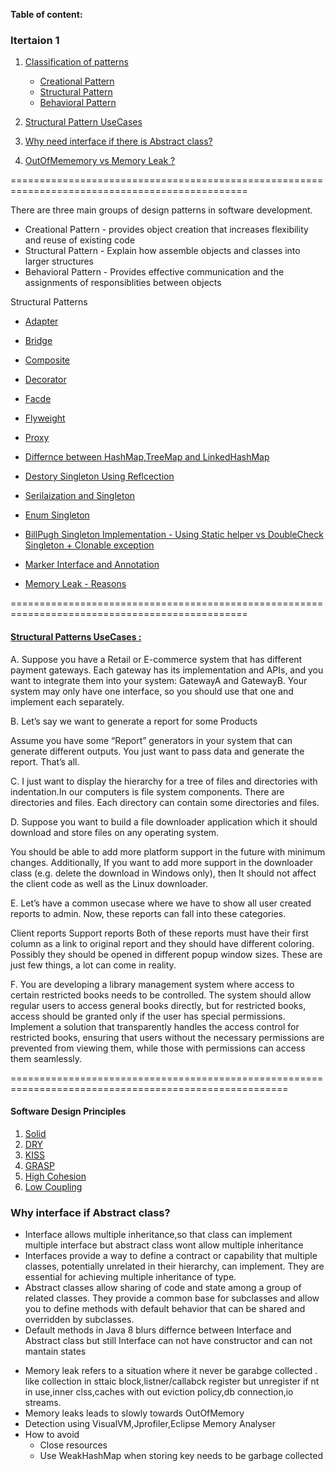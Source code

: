 **Table of content:**

### Itertaion 1

1. [Classification of patterns](#p)
   - [Creational Pattern](#cp)
   - [Structural Pattern](#sp)
   - [Behavioral Pattern](#bp)
2. [Structural Pattern UseCases](#spu)

3. [Why need interface if there is Abstract class?](#3ia)

4. [OutOfMememory vs Memory Leak ?](#4Om)

===============================================================================================

<a id="p"></a>

There are three main groups of design patterns in software development.

- Creational Pattern - provides object creation that increases flexibility and reuse of existing code
- Structural Pattern - Explain how assemble objects and classes into larger structures
- Behavioral Pattern - Provides effective communication and the assignments of responsiblities between objects

Structural Patterns

- [Adapter](https://medium.com/javarevisited/top-structural-design-patterns-with-real-examples-in-java-7eede31bde45)
- [Bridge](https://howtodoinjava.com/design-patterns/structural/bridge-design-pattern/?source=post_page-----7eede31bde45--------------------------------)
- [Composite]()
- [Decorator](https://howtodoinjava.com/design-patterns/structural/decorator-design-pattern/?source=post_page-----7eede31bde45--------------------------------)
- [Facde]()
- [Flyweight](https://howtodoinjava.com/design-patterns/structural/flyweight-design-pattern/?source=post_page-----7eede31bde45--------------------------------)
- [Proxy](https://refactoring.guru/design-patterns/proxy?source=post_page-----7eede31bde45--------------------------------)

- [Differnce between HashMap,TreeMap and LinkedHashMap]()
- [Destory Singleton Using Reflcection]()
- [Serilaization and Singleton]()
- [Enum Singleton](https://www.digitalocean.com/community/tutorials/java-singleton-design-pattern-best-practices-examples)

- [BillPugh Singleton Implementation - Using Static helper vs DoubleCheck Singleton + Clonable exception](https://www.digitalocean.com/community/tutorials/java-singleton-design-pattern-best-practices-examples)

- [Marker Interface and Annotation]()
- [Memory Leak - Reasons]()

===============================================================================================

#### [Structural Patterns UseCases :](https://medium.com/javarevisited/top-structural-design-patterns-with-real-examples-in-java-7eede31bde45)

A. Suppose you have a Retail or E-commerce system that has different payment gateways. Each gateway has its implementation and APIs, and you want to integrate them into your system: GatewayA and GatewayB. Your system may only have one interface, so you should use that one and implement each separately.

B. Let’s say we want to generate a report for some Products

Assume you have some “Report” generators in your system that can generate different outputs. You just want to pass data and generate the report. That’s all.

C. I just want to display the hierarchy for a tree of files and directories with indentation.In our computers is file system components. There are directories and files. Each directory can contain some directories and files.

D. Suppose you want to build a file downloader application which it should download and store files on any operating system.

You should be able to add more platform support in the future with minimum changes.
Additionally, If you want to add more support in the downloader class (e.g. delete the download in Windows only), then It should not affect the client code as well as the Linux downloader.

E. Let’s have a common usecase where we have to show all user created reports to admin. Now, these reports can fall into these categories.

Client reports
Support reports
Both of these reports must have their first column as a link to original report and they should have different coloring. Possibly they should be opened in different popup window sizes. These are just few things, a lot can come in reality.

F. You are developing a library management system where access to certain restricted books needs to be controlled. The system should allow regular users to access general books directly, but for restricted books, access should be granted only if the user has special permissions. Implement a solution that transparently handles the access control for restricted books, ensuring that users without the necessary permissions are prevented from viewing them, while those with permissions can access them seamlessly.

======================================================================================================

#### Software Design Principles

1. [Solid]()
2. [DRY]()
3. [KISS]()
4. [GRASP]()
5. [High Cohesion]()
6. [Low Coupling]()

<a id="3iA"></a>

### Why interface if Abstract class?

- Interface allows multiple inheritance,so that class can implement multiple interface but abstract class wont allow multiple inheritance
- Interfaces provide a way to define a contract or capability that multiple classes, potentially unrelated in their hierarchy, can implement. They are essential for achieving multiple inheritance of type.
- Abstract classes allow sharing of code and state among a group of related classes. They provide a common base for subclasses and allow you to define methods with default behavior that can be shared and overridden by subclasses.
- Default methods in Java 8 blurs differnce between Interface and Abstract class but still Interface can not have constructor and can not mantain states

<a id="4Om"></a>

- Memory leak refers to a situation where it never be garabge collected . like collection in sttaic block,listner/callabck register but unregister if nt in use,inner clss,caches with out eviction policy,db connection,io streams.
- Memory leaks leads to slowly towards OutOfMemory
- Detection using VisualVM,Jprofiler,Eclipse Memory Analyser
- How to avoid
  - Close resources
  - Use WeakHashMap when storing key needs to be garbage collected
